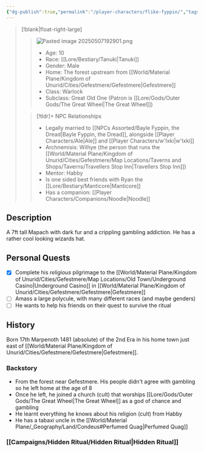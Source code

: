 ```yaml
---
{"dg-publish":true,"permalink":"/player-characters/flike-fyppin/","tags":["PC"]}
---
```


>[!blank|float-right-large]
>>![Pasted image 20250507192901.png](/img/user/z_Assets/Pasted%20image%2020250507192901.png)
>>- Age: 10
>>- Race: [[Lore/Bestiary/Tanuki\|Tanuki]]
>>- Gender: Male
>>- Home: The forest upstream from [[World/Material Plane/Kingdom of Unurid/Cities/Gefestmere/Gefestmere\|Gefestmere]]
>>- Class: Warlock
>>- Subclass: Great Old One (Patron is [[Lore/Gods/Outer Gods/The Great Wheel\|The Great Wheel]])
>
>>[!tldr]+ NPC Relationships
>>- Legally married to [[NPCs Assorted/Bayle Fyppin, the Dread\|Bayle Fyppin, the Dread]], alongside [[Player Characters/Ale\|Ale]] and [[Player Characters/w'Ixki\|w'Ixki]]
>>- Archnemisis: Wilhye (the person that runs the [[World/Material Plane/Kingdom of Unurid/Cities/Gefestmere/Map Locations/Taverns and Shops/Taverns/Travellers Stop Inn\|Travellers Stop Inn]])
>>- Mentor: Habby
>>- Is one sided best friends with Ryan the [[Lore/Bestiary/Manticore\|Manticore]]
>>- Has a companion: [[Player Characters/Companions/Noodle\|Noodle]]


## Description
A 7ft tall Mapach with dark fur and a crippling gambling addiction. He has a rather cool looking wizards hat.

## Personal Quests
- [x] Complete his *religious* pilgrimage to the [[World/Material Plane/Kingdom of Unurid/Cities/Gefestmere/Map Locations/Old Town/Underground Casino\|Underground Casino]] in [[World/Material Plane/Kingdom of Unurid/Cities/Gefestmere/Gefestmere\|Gefestmere]]
- [ ] Amass a large polycule, with many different races (and maybe genders)
- [ ] He wants to help his friends on their quest to survive the ritual 

## History
Born 17th Marpenoth 1481 (absolute) of the 2nd Era in his home town just east of [[World/Material Plane/Kingdom of Unurid/Cities/Gefestmere/Gefestmere\|Gefestmere]].

### Backstory
- From the forest near Gefestmere. His people didn't agree with gambling so he left home at the age of 8
- Once he left, he joined a church (cult) that worships [[Lore/Gods/Outer Gods/The Great Wheel\|The Great Wheel]] as a god of chance and gambling
- He learnt everything he knows about his religion (cult) from Habby
- He has a tabaxi uncle in the [[World/Material Plane/_Geography/Land/Condeus#Perfumed Quag\|Perfumed Quag]]

### [[Campaigns/Hidden Ritual/Hidden Ritual\|Hidden Ritual]]


